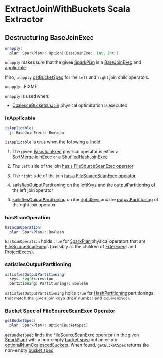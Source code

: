 # ExtractJoinWithBuckets Scala Extractor

## <span id="unapply"> Destructuring BaseJoinExec

```scala
unapply(
  plan: SparkPlan): Option[(BaseJoinExec, Int, Int)]
```

`unapply` makes sure that the given [SparkPlan](physical-operators/SparkPlan.md) is a [BaseJoinExec](physical-operators/BaseJoinExec.md) and [applicable](#isApplicable).

If so, `unapply` [getBucketSpec](#getBucketSpec) for the `left` and `right` join child operators.

`unapply`...FIXME

`unapply` is used when:

* [CoalesceBucketsInJoin](physical-optimizations/CoalesceBucketsInJoin.md) physical optimization is executed

### <span id="isApplicable"> isApplicable

```scala
isApplicable(
  j: BaseJoinExec): Boolean
```

`isApplicable` is `true` when the following all hold:

1. The given [BaseJoinExec](physical-operators/BaseJoinExec.md) physical operator is either a [SortMergeJoinExec](physical-operators/SortMergeJoinExec.md) or a [ShuffledHashJoinExec](physical-operators/ShuffledHashJoinExec.md)

1. The `left` side of the join [has a FileSourceScanExec operator](ExtractJoinWithBuckets.md#hasScanOperation)

1. The `right` side of the join [has a FileSourceScanExec operator](ExtractJoinWithBuckets.md#hasScanOperation)

1. [satisfiesOutputPartitioning](#satisfiesOutputPartitioning) on the [leftKeys](physical-operators/BaseJoinExec.md#leftKeys) and the [outputPartitioning](physical-operators/SparkPlan.md#outputPartitioning) of the left join operator

1. [satisfiesOutputPartitioning](#satisfiesOutputPartitioning) on the [rightKeys](physical-operators/BaseJoinExec.md#rightKeys) and the [outputPartitioning](physical-operators/SparkPlan.md#outputPartitioning) of the right join operator

### <span id="hasScanOperation"> hasScanOperation

```scala
hasScanOperation(
  plan: SparkPlan): Boolean
```

`hasScanOperation` holds `true` for [SparkPlan](physical-operators/SparkPlan.md) physical operators that are [FileSourceScanExec](physical-operators/FileSourceScanExec.md)s (possibly as the children of [FilterExec](physical-operators/FilterExec.md)s and [ProjectExec](physical-operators/ProjectExec.md)s).

### <span id="satisfiesOutputPartitioning"> satisfiesOutputPartitioning

```scala
satisfiesOutputPartitioning(
  keys: Seq[Expression],
  partitioning: Partitioning): Boolean
```

`satisfiesOutputPartitioning` holds `true` for [HashPartitioning](expressions/HashPartitioning.md) partitionings that match the given join keys (their number and equivalence).

### <span id="getBucketSpec"> Bucket Spec of FileSourceScanExec Operator

```scala
getBucketSpec(
  plan: SparkPlan): Option[BucketSpec]
```

`getBucketSpec` finds the [FileSourceScanExec](physical-operators/FileSourceScanExec.md) operator (in the given [SparkPlan](physical-operators/SparkPlan.md)) with a non-empty [bucket spec](datasources/HadoopFsRelation.md#bucketSpec) but an empty [optionalNumCoalescedBuckets](physical-operators/FileSourceScanExec.md#optionalNumCoalescedBuckets). When found, `getBucketSpec` returns the non-empty [bucket spec](datasources/HadoopFsRelation.md#bucketSpec).
